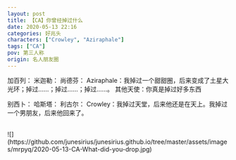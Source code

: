 ```yaml
---
layout: post
title: 【CA】你曾经掉过什么
date: 2020-05-13 22:16
categories: 好兆头
characters: ["Crowley", "Aziraphale"]
tags: ["CA"]
pov: 第三人称
origin: 名人朋友圈
---
```


加百列：
米迦勒：
尚德芬：
Aziraphale：我掉过一个甜甜圈，后来变成了土星大光环；掉过……；掉过……；掉过……。
其他天使：你真是掉过好多东西

别西卜：
哈斯塔：
利古尔：
Crowley：我掉过天堂，后来他还是在天上。我掉过一个男朋友，后来他回来了。

<br>
![](https://github.com/junesirius/junesirius.github.io/tree/master/assets/images/mrpyq/2020-05-13-CA-What-did-you-drop.jpg)
